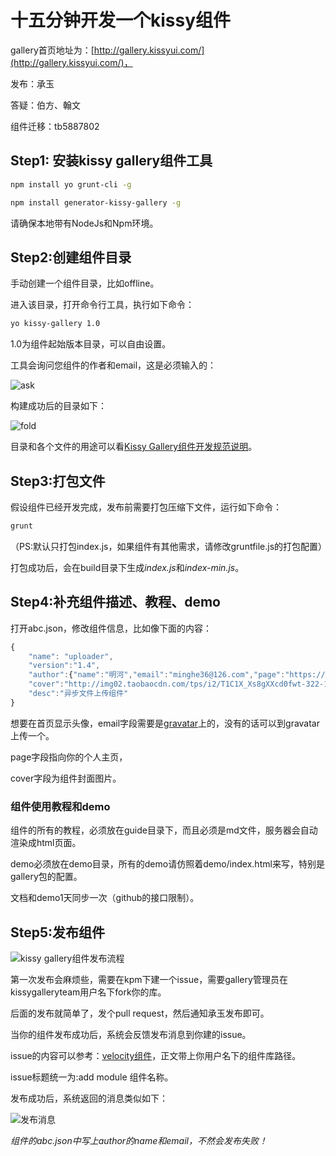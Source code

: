 # 十五分钟开发一个kissy组件

gallery首页地址为：[http://gallery.kissyui.com/](http://gallery.kissyui.com/)，

发布：承玉

答疑：伯方、翰文

组件迁移：tb5887802

## Step1: 安装kissy gallery组件工具

````sh
npm install yo grunt-cli -g
````

````sh
npm install generator-kissy-gallery -g
````

请确保本地带有NodeJs和Npm环境。

## Step2:创建组件目录

手动创建一个组件目录，比如offline。

进入该目录，打开命令行工具，执行如下命令：

````sh
yo kissy-gallery 1.0
````

1.0为组件起始版本目录，可以自由设置。

工具会询问您组件的作者和email，这是必须输入的：

![ask](http://s2.36ria.com/201305/4922/35447_o.png)

构建成功后的目录如下：

![fold](http://s1.36ria.com/201305/4922/35448_o.png)

目录和各个文件的用途可以看[Kissy Gallery组件开发规范说明](http://gallery.kissyui.com/guide)。

## Step3:打包文件

假设组件已经开发完成，发布前需要打包压缩下文件，运行如下命令：

````sh
grunt
````

（PS:默认只打包index.js，如果组件有其他需求，请修改gruntfile.js的打包配置）

打包成功后，会在build目录下生成*index.js*和*index-min.js*。

## Step4:补充组件描述、教程、demo

打开abc.json，修改组件信息，比如像下面的内容：


```javascript
{
    "name": "uploader",
    "version":"1.4",
    "author":{"name":"明河","email":"minghe36@126.com","page":"https://github.com/minghe"},
    "cover":"http://img02.taobaocdn.com/tps/i2/T1C1X_Xs8gXXcd0fwt-322-176.png",
    "desc":"异步文件上传组件"
}
```

想要在首页显示头像，email字段需要是[gravatar](http://cn.gravatar.com/)上的，没有的话可以到gravatar上传一个。

page字段指向你的个人主页，

cover字段为组件封面图片。


### 组件使用教程和demo

组件的所有的教程，必须放在guide目录下，而且必须是md文件，服务器会自动渲染成html页面。

demo必须放在demo目录，所有的demo请仿照着demo/index.html来写，特别是gallery包的配置。

文档和demo1天同步一次（github的接口限制）。


## Step5:发布组件

![kissy gallery组件发布流程](http://img02.taobaocdn.com/tps/i2/T1dBKnXtNgXXaGUE2E-714-565.png)

第一次发布会麻烦些，需要在kpm下建一个issue，需要gallery管理员在kissygalleryteam用户名下fork你的库。

后面的发布就简单了，发个pull request，然后通知承玉发布即可。

当你的组件发布成功后，系统会反馈发布消息到你建的issue。

issue的内容可以参考：[velocity组件](https://github.com/kissygalleryteam/kpm/issues/5)，正文带上你用户名下的组件库路径。

issue标题统一为:add module 组件名称。

发布成功后，系统返回的消息类似如下：

![发布消息](http://img03.taobaocdn.com/tps/i3/T1jc9mXpNiXXbmmmfY-272-368.png)

*组件的abc.json中写上author的name和email，不然会发布失败！*









